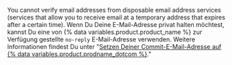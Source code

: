 You cannot verify email addresses from disposable email address services (services that allow you to receive email at a temporary address that expires after a certain time). Wenn Du Deine E-Mail-Adresse privat halten möchtest, kannst Du eine von {% data variables.product.product_name %} zur Verfügung gestellte `no-reply` E-Mail-Adresse verwenden. Weitere Informationen findest Du unter "[Setzen Deiner Commit-E-Mail-Adresse auf {% data variables.product.prodname_dotcom %}](/articles/setting-your-commit-email-address#setting-your-commit-email-address-on-github)."
